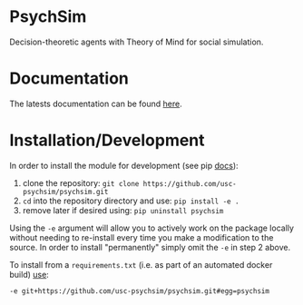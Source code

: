# PsychSim
Decision-theoretic agents with Theory of Mind for social simulation.

# Documentation
The latests documentation can be found [here][3].

# Installation/Development
In order to install the module for development (see pip [docs][1]):

1. clone the repository: `git clone https://github.com/usc-psychsim/psychsim.git`
2. `cd` into the repository directory and use: `pip install -e .`
3. remove later if desired using: `pip uninstall psychsim`

Using the `-e` argument will allow you to actively work on the package locally without needing to re-install every time you make a modification to the source. In order to install "permanently" simply omit the `-e` in step 2 above.

To install from a `requirements.txt` (i.e. as part of an automated docker build) [use][2]:
```
-e git+https://github.com/usc-psychsim/psychsim.git#egg=psychsim
```

[1]: https://pip.pypa.io/en/stable/reference/pip_install/#editable-installs
[2]: https://stackoverflow.com/questions/16584552/how-to-state-in-requirements-txt-a-direct-github-source
[3]: https://psychsim.readthedocs.io/en/latest/
